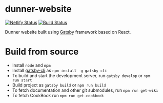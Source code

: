 # dunner-website
[![Netlify Status](https://api.netlify.com/api/v1/badges/511f3bcd-19c2-459d-bb4d-27c86df161f2/deploy-status)](https://app.netlify.com/sites/nifty-bohr-6ae691/deploys)
[![Build Status](https://travis-ci.org/leopardslab/dunner-website.svg?branch=develop)](https://travis-ci.org/leopardslab/dunner-website)

Dunner website built using [Gatsby](https://www.gatsbyjs.org) framework based on React.

# Build from source

* Install `node` and `npm`
* Install [gatsby-cli](https://www.gatsbyjs.org/docs/gatsby-cli/) as `npm install -g gatsby-cli`
* To build and start the development server, run `gatsby develop` or `npm run start`
* Build project as `gatsby build` or `npm run build`
* To fetch documentation and other git submodules, run `npm run get-wiki`
* To fetch CookBook run `npm run get-cookbook`

